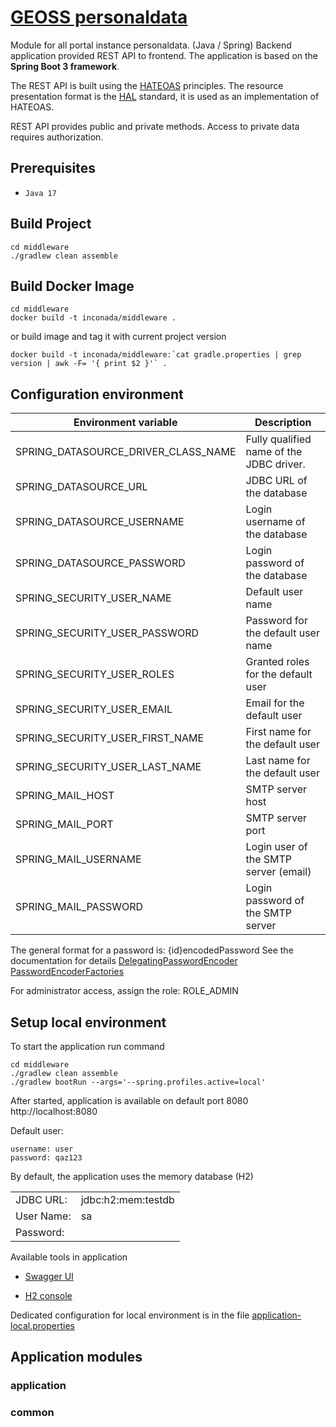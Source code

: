 # [GEOSS personaldata](geoss-personaldata/README.md)

Module for all portal instance personaldata. (Java / Spring)
Backend application provided REST API to frontend.
The application is based on the **Spring Boot 3 framework**.

The REST API is built using the [HATEOAS](https://en.wikipedia.org/wiki/HATEOAS) principles.
The resource presentation format is the [HAL](https://en.wikipedia.org/wiki/Hypertext_Application_Language) standard, it is used as an implementation of HATEOAS.

REST API provides public and private methods.
Access to private data requires authorization.

## Prerequisites

- `Java 17`

## Build Project

```shell
cd middleware
./gradlew clean assemble
```

## Build Docker Image

```shell
cd middleware
docker build -t inconada/middleware .
```
or build image and tag it with current project version
```shell
docker build -t inconada/middleware:`cat gradle.properties | grep version | awk -F= '{ print $2 }'` .
```

## Configuration environment

| Environment variable                | Description                              |
|-------------------------------------|------------------------------------------|
| SPRING_DATASOURCE_DRIVER_CLASS_NAME | Fully qualified name of the JDBC driver. |
| SPRING_DATASOURCE_URL               | JDBC URL of the database                 |
| SPRING_DATASOURCE_USERNAME          | Login username of the database           |
| SPRING_DATASOURCE_PASSWORD          | Login password of the database           |
| SPRING_SECURITY_USER_NAME           | Default user name                        |
| SPRING_SECURITY_USER_PASSWORD       | Password for the default user name       |
| SPRING_SECURITY_USER_ROLES          | Granted roles for the default user       |
| SPRING_SECURITY_USER_EMAIL          | Email for the default user               |
| SPRING_SECURITY_USER_FIRST_NAME     | First name for the default user          |
| SPRING_SECURITY_USER_LAST_NAME      | Last name for the default user           |
| SPRING_MAIL_HOST                    | SMTP server host                         |
| SPRING_MAIL_PORT                    | SMTP server port                         |
| SPRING_MAIL_USERNAME                | Login user of the SMTP server (email)    |
| SPRING_MAIL_PASSWORD                | Login password of the SMTP server        |

The general format for a password is: {id}encodedPassword
See the documentation for details
[DelegatingPasswordEncoder](https://docs.spring.io/spring-security/site/docs/current/api/org/springframework/security/crypto/password/DelegatingPasswordEncoder.html)
[PasswordEncoderFactories](https://docs.spring.io/spring-security/site/docs/current/api/org/springframework/security/crypto/factory/PasswordEncoderFactories.html)

For administrator access, assign the role: ROLE_ADMIN

## Setup local environment

To start the application run command
```shell
cd middleware
./gradlew clean assemble
./gradlew bootRun --args='--spring.profiles.active=local'
```

After started, application is available on default port 8080
http://localhost:8080

Default user:
```
username: user
password: qaz123
```

By default, the application uses the memory database (H2)

|            |                    |
|------------|--------------------|
| JDBC URL:  | jdbc:h2:mem:testdb |
| User Name: | sa                 |
| Password:  |                    |

Available tools in application

- [Swagger UI](http://localhost:8080/swagger-ui/index.html)

- [H2 console](http://localhost:8080/h2-console/)

Dedicated configuration for local environment is in the file
[application-local.properties](application/src/main/resources/application-local.properties)

## Application modules

### application

### common
